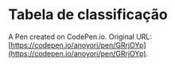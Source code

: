 # Tabela de classificação

A Pen created on CodePen.io. Original URL: [https://codepen.io/anoyori/pen/GRrjOYp](https://codepen.io/anoyori/pen/GRrjOYp).


